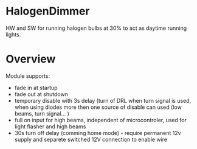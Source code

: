 # HalogenDimmer
HW and SW for running halogen bulbs at 30% to act as daytime running lights.

# Overview
Module supports:
  - fade in at startup
  - fade out at shutdown
  - temporary disable with 3s delay (turn of DRL when turn signal is used, when using diodes more then one source of disable can used (low beams, turn signal... )
  - full on input for high beams, independent of microcontroler, used for light flasher and high beams
  - 30s turn off delay (comming home mode) - require permanent 12v supply and separete switched 12V connection to enable wire 
  
  
